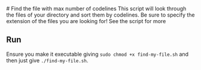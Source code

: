 # Find the file with max number of codelines
This script will look through the files of your directory and sort them by codelines. Be sure to specify the extension of the files
you are looking for! See the script for more

## Run
Ensure you make it executable giving `sudo chmod +x find-my-file.sh` and then just give `./find-my-file.sh`.